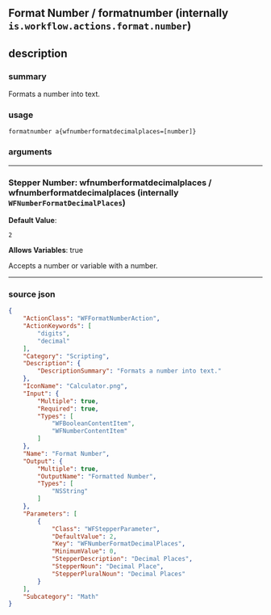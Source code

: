 
## Format Number / formatnumber (internally `is.workflow.actions.format.number`)


## description

### summary

Formats a number into text.


### usage
```
formatnumber a{wfnumberformatdecimalplaces=[number]}
```

### arguments

---

### Stepper Number: wfnumberformatdecimalplaces / wfnumberformatdecimalplaces (internally `WFNumberFormatDecimalPlaces`)
**Default Value**:
```
2
```
**Allows Variables**: true



Accepts a number 
or variable
with a number.

---

### source json

```json
{
	"ActionClass": "WFFormatNumberAction",
	"ActionKeywords": [
		"digits",
		"decimal"
	],
	"Category": "Scripting",
	"Description": {
		"DescriptionSummary": "Formats a number into text."
	},
	"IconName": "Calculator.png",
	"Input": {
		"Multiple": true,
		"Required": true,
		"Types": [
			"WFBooleanContentItem",
			"WFNumberContentItem"
		]
	},
	"Name": "Format Number",
	"Output": {
		"Multiple": true,
		"OutputName": "Formatted Number",
		"Types": [
			"NSString"
		]
	},
	"Parameters": [
		{
			"Class": "WFStepperParameter",
			"DefaultValue": 2,
			"Key": "WFNumberFormatDecimalPlaces",
			"MinimumValue": 0,
			"StepperDescription": "Decimal Places",
			"StepperNoun": "Decimal Place",
			"StepperPluralNoun": "Decimal Places"
		}
	],
	"Subcategory": "Math"
}
```
